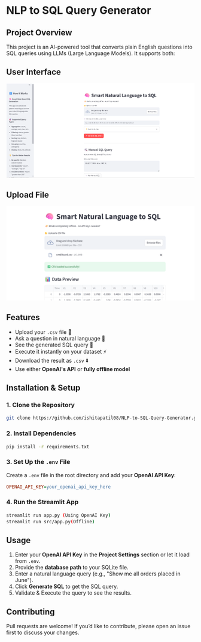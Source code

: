 # NLP to SQL Query Generator
## Project Overview
This project is an AI-powered tool that converts plain English questions into SQL queries using LLMs (Large Language Models). It supports both:
## User Interface
![image](img1.png)
## Upload File 
![image](img3.png)
## Features

- Upload your `.csv` file 📂
- Ask a question in natural language 💬
- See the generated SQL query 💾
- Execute it instantly on your dataset ⚡
- Download the result as `.csv` ⬇️
- Use either **OpenAI's API** or **fully offline model**

##  Installation & Setup
### 1️. Clone the Repository
```bash
git clone https://github.com/ishitapatil08/NLP-to-SQL-Query-Generator.git)
```

### 2. Install Dependencies
```bash
pip install -r requirements.txt
```

### 3. Set Up the `.env` File
Create a `.env` file in the root directory and add your **OpenAI API Key**:
```ini
OPENAI_API_KEY=your_openai_api_key_here
```

### 4. Run the Streamlit App
```bash
streamlit run app.py (Using OpenAI Key)
streamlit run src/app.py(Offline)
```

## Usage
1. Enter your **OpenAI API Key** in the **Project Settings** section or let it load from `.env`.
2. Provide the **database path** to your SQLite file.
3. Enter a natural language query (e.g., "Show me all orders placed in June").
4. Click **Generate SQL** to get the SQL query.
5. Validate & Execute the query to see the results.

## Contributing
Pull requests are welcome! If you’d like to contribute, please open an issue first to discuss your changes.
